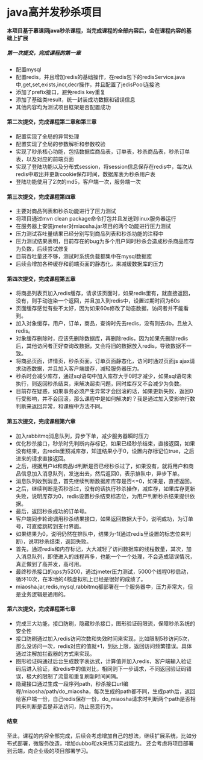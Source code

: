 # java高并发秒杀项目
#### 本项目基于慕课网java秒杀课程，当完成课程的全部内容后，会在课程内容的基础上扩展
##### 第一次提交，完成课程的第一章
- 配置mysql
- 配置redis，并且增加redis的基础操作，在redis包下的redisService.java中,get,set,exists,incr,decr操作，并且配置了jedisPool连接池
- 添加了prefix接口，避免redis key重复
- 添加了基础类result，统一封装成功数据和错误信息
- 其他内容均为测试项目框架是否配置成功
#### 第二次提交，完成课程第二章和第三章
- 配置实现了全局的异常处理
- 配置实现了全局的参数解析和参数校验
- 实现了秒杀核心功能，包括数据库商品表，订单表，秒杀商品表，秒杀订单表，以及对应的前端页面
- 实现了登陆功能以及分布式session，将session信息保存在redis中，每次从redis中取出并更新cookie保存时间，数据库表为秒杀用户表
- 登陆功能使用了2次的md5，客户端一次，服务端一次
#### 第三次提交，完成课程第四章
- 主要对商品列表和秒杀功能进行了压力测试
- 将项目通过mvn clean package命令打包并且发送到linux服务器运行
- 在服务器上安装jmeter对miaosha.jar项目的两个功能进行压力测试
- 压力测试吞吐量结果已经分别写到商品列表和秒杀功能的注释中
- 压力测试结果表明，目前存在的bug为多个用户同时秒杀会造成秒杀商品库存为负数，后续尝试修复
- 目前吞吐量还不够，测试时系统负载都集中在mysql数据库
- 后续会增加各种缓存和前端页面的静态化，来减缓数据库的压力
#### 第四次提交，完成课程第五章
- 将商品列表页加入redis缓存，请求该页面时，如果redis里有，就直接返回，没有，则手动渲染一个返回，并且加入到redis中，设置过期时间为60s
- 页面缓存感觉有些不太好，因为如果60s修改了动态数据，访问者并不能看到。
- 加入对象缓存，用户，订单，商品，查询时先去redis，没有则去db，且放入redis。
- 对象缓存删除时，应该先删除数据库，再删除redis，因为如果先删除redis后，其他访问者正好查询改数据，又会将旧的数据放入redis，导致数据不一致。
- 将商品页面，详情页，秒杀页面，订单页面静态化，访问时通过页面js ajax请求动态数据，并且加入客户端缓存，减轻服务器压力。
- 秒杀时会减少库存，通过sql语句中加入库存大于0时才减少，如果sql语句未执行，则返回秒杀结束，来解决超卖问题，同时库存又不会减少为负数。
- 目前存在疑惑，如果事务必须产生异常才会回滚的话，如果更新失败，返回0行受影响，并不会回滚，那么课程中是如何解决的？我是通过加入受影响行数判断来返回异常，和课程中方法不同。
#### 第五次提交，完成课程第六章
- 加入rabbitmq消息队列，异步下单，减少服务器瞬时压力
- 优化秒杀接口，秒杀时先判断内存标记，如果已经秒杀结束，直接返回，如果没有结束，去redis里预减库存，知道结果小于0，设置内存标记位true，之后进来的请求直接返回。
- 之后，根据用户id和商品id判断是否已经秒杀过了，如果没有，就将用户和商品信息加入消息队列，发送出去，然后返回0，表示排队中，异步下单。
- 消息队列收到消息，首先继续判断数据库库存是否<=0，如果是，直接返回。
- 之后，继续判断是否秒杀过，没有的话执行秒杀操作，减库存，如果库存更新失败，说明库存为0，redis设置秒杀结束标志位，为用户判断秒杀结果提供依据。
- 最后，返回秒杀成功的订单号。
- 客户端同步轮询调用秒杀结果接口，如果返回数据大于0，说明成功，为订单号，可直接跳转到支付界面。
- 如果结果为0，说明仍然在排队中，结果为-1(通过redis里设置的标志位来判断)，说明秒杀结束，返回失败。
- 首先，通过redis和内存标记，大大减轻了访问数据库的线程数量，其次，加入消息队列，即使进入的线程再多，也能一个一个处理，不会造成错误情况，真正做到了高并发，高可用。
- 最终秒杀接口的qps为5200，通过jmeter压力测试，5000个线程0秒启动，循环10次，在本地的4核虚拟机上已经是很好的成绩了。
- miaosha.jar,redis,mysql,rabbitmq都部署在一个服务器中，压力非常大，但是业务逻辑是通用的。
#### 第六次提交，完成课程第七章
- 完成三大功能，接口防刷，隐藏秒杀接口，图形验证码限流，保障秒杀系统的安全性
- 接口防刷通过加入redis访问次数和失效时间来实现，比如限制5秒访问5次，那么没访问一次，redis对应的值就+1，到达上限，返回访问频繁错误。具体通过注解加拦截器的方式来实现。
- 图形验证码通过后台生成数字表达式，计算值并加入redis，客户端输入验证码后进入验证，和redis中的值对比，相同则下一步请求，不同返回验证码错误，极大的限制了流量和重复刷新时间间隔。
- 隐藏接口通过生成一段序列path，秒杀接口url编程/miaosha/path/do_miaosha，每次生成的path都不同，生成path后，返回给客户端一份，自己redis保存一份，do_miaosha请求时判断两个path是否相同来判断是否是非法访问，防止恶意行为。
#### 结束
至此，课程的内容全部完成，后续会考虑增加自己的想法，继续扩展系统，比如分布式部署，微服务改造，增加dubbo和zk来练习实战能力。 
还会考虑将项目部署到云端，向企业级的项目部署学习。